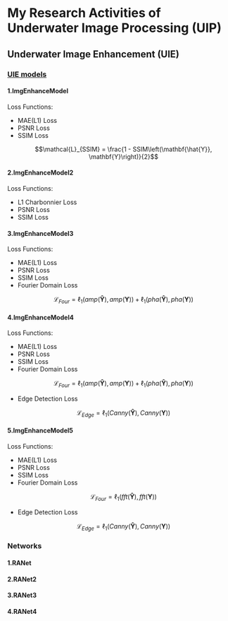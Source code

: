 # My Research Activities of Underwater Image Processing (UIP)

## Underwater Image Enhancement (UIE)

### [UIE models](./models/img_enhance_model.py)

#### 1.ImgEnhanceModel

Loss Functions:
- MAE(L1) Loss
- PSNR Loss
- SSIM Loss
    ```math
    \mathcal{L}_{SSIM} = \frac{1 - SSIM\left(\mathbf{\hat{Y}}, \mathbf{Y}\right)}{2}
    ```

#### 2.ImgEnhanceModel2

Loss Functions:
- L1 Charbonnier Loss
- PSNR Loss
- SSIM Loss

#### 3.ImgEnhanceModel3

Loss Functions:
- MAE(L1) Loss
- PSNR Loss
- SSIM Loss
- Fourier Domain Loss
    ```math
    \mathcal{L}_{Four} = {\ell}_{1}(amp(\mathbf{\hat{Y}}), amp(\mathbf{Y})) + {\ell}_{1}(pha(\mathbf{\hat{Y}}), pha(\mathbf{Y}))
    ```


#### 4.ImgEnhanceModel4

Loss Functions:
- MAE(L1) Loss
- PSNR Loss
- SSIM Loss
- Fourier Domain Loss
    ```math
    \mathcal{L}_{Four} = {\ell}_{1}(amp(\mathbf{\hat{Y}}), amp(\mathbf{Y})) + {\ell}_{1}(pha(\mathbf{\hat{Y}}), pha(\mathbf{Y}))
    ```
- Edge Detection Loss
    ```math
    \mathcal{L}_{Edge} = {\ell}_{1}(Canny(\mathbf{\hat{Y}}), Canny(\mathbf{Y}))
    ```

#### 5.ImgEnhanceModel5

Loss Functions:
- MAE(L1) Loss
- PSNR Loss
- SSIM Loss
- Fourier Domain Loss
    ```math
    \mathcal{L}_{Four} = {\ell}_{1}(fft(\mathbf{\hat{Y}}), fft(\mathbf{Y}))
    ```
- Edge Detection Loss
    ```math
    \mathcal{L}_{Edge} = {\ell}_{1}(Canny(\mathbf{\hat{Y}}), Canny(\mathbf{Y}))
    ```

### Networks

#### 1.RANet
#### 2.RANet2
#### 3.RANet3
#### 4.RANet4